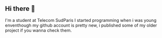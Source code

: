 ## Hi there 👋
I'm a student at Telecom SudParis I started programming when i was young enventhough my github account is pretty new, i published some of my older project if you wanna check them.
<!--
**Mimilv1/Mimilv1** is a ✨ _special_ ✨ repository because its `README.md` (this file) appears on your GitHub profile.

Here are some ideas to get you started:

- 🔭 I’m currently working on ...
- 🌱 I’m currently learning ...
- 👯 I’m looking to collaborate on ...
- 🤔 I’m looking for help with ...
- 💬 Ask me about ...
- 📫 How to reach me: ...
- 😄 Pronouns: ...
- ⚡ Fun fact: ...
-->
